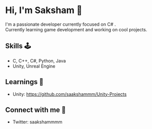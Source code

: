 # Hi, I'm Saksham 👋

I'm a passionate developer currently focused on C# .  
Currently learning game development and working on cool projects.  

## Skills 🕹️
- C, C++, C#, Python, Java
- Unity, Unreal Engine

## Learnings 🌱
- Unity: https://github.com/saakshammm/Unity-Projects

## Connect with me 🤝
- Twitter: saakshammmm

